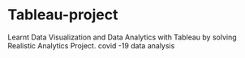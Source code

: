 # Tableau-project
Learnt Data Visualization and Data Analytics with Tableau by solving  Realistic Analytics Project.
 covid -19 data analysis
